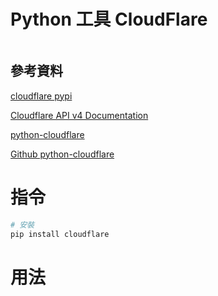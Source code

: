 # Python 工具 CloudFlare

```
```

## 參考資料

[cloudflare pypi](https://pypi.org/project/cloudflare/)

[Cloudflare API v4 Documentation](https://api.cloudflare.com/#getting-started-endpoints)

[python-cloudflare](https://blog.cloudflare.com/python-cloudflare/)

[Github python-cloudflare](https://github.com/cloudflare/python-cloudflare)

# 指令

```bash
# 安裝
pip install cloudflare
```

# 用法

```Python
```
